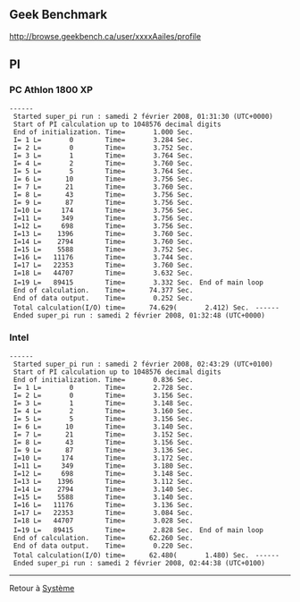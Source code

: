 ## Geek Benchmark

<http://browse.geekbench.ca/user/xxxxAailes/profile>

## PI

### PC Athlon 1800 XP

`------ Started super_pi run : samedi 2 février 2008, 01:31:30 (UTC+0000)`
` Start of PI calculation up to 1048576 decimal digits`
` End of initialization. Time=       1.000 Sec.`
` I= 1 L=       0        Time=       3.284 Sec.`
` I= 2 L=       0        Time=       3.752 Sec.`
` I= 3 L=       1        Time=       3.764 Sec.`
` I= 4 L=       2        Time=       3.760 Sec.`
` I= 5 L=       5        Time=       3.764 Sec.`
` I= 6 L=      10        Time=       3.756 Sec.`
` I= 7 L=      21        Time=       3.760 Sec.`
` I= 8 L=      43        Time=       3.756 Sec.`
` I= 9 L=      87        Time=       3.756 Sec.`
` I=10 L=     174        Time=       3.756 Sec.`
` I=11 L=     349        Time=       3.756 Sec.`
` I=12 L=     698        Time=       3.756 Sec.`
` I=13 L=    1396        Time=       3.760 Sec.`
` I=14 L=    2794        Time=       3.760 Sec.`
` I=15 L=    5588        Time=       3.752 Sec.`
` I=16 L=   11176        Time=       3.744 Sec.`
` I=17 L=   22353        Time=       3.760 Sec.`
` I=18 L=   44707        Time=       3.632 Sec.`
` I=19 L=   89415        Time=       3.332 Sec.`
` End of main loop`
` End of calculation.    Time=      74.377 Sec.`
` End of data output.    Time=       0.252 Sec.`
` Total calculation(I/O) time=      74.629(       2.412) Sec.`
` ------ Ended super_pi run : samedi 2 février 2008, 01:32:48 (UTC+0000)`

### Intel

`------ Started super_pi run : samedi 2 février 2008, 02:43:29 (UTC+0100)`
` Start of PI calculation up to 1048576 decimal digits`
` End of initialization. Time=       0.836 Sec.`
` I= 1 L=       0        Time=       2.728 Sec.`
` I= 2 L=       0        Time=       3.156 Sec.`
` I= 3 L=       1        Time=       3.148 Sec.`
` I= 4 L=       2        Time=       3.160 Sec.`
` I= 5 L=       5        Time=       3.156 Sec.`
` I= 6 L=      10        Time=       3.140 Sec.`
` I= 7 L=      21        Time=       3.152 Sec.`
` I= 8 L=      43        Time=       3.156 Sec.`
` I= 9 L=      87        Time=       3.136 Sec.`
` I=10 L=     174        Time=       3.172 Sec.`
` I=11 L=     349        Time=       3.180 Sec.`
` I=12 L=     698        Time=       3.148 Sec.`
` I=13 L=    1396        Time=       3.112 Sec.`
` I=14 L=    2794        Time=       3.140 Sec.`
` I=15 L=    5588        Time=       3.140 Sec.`
` I=16 L=   11176        Time=       3.136 Sec.`
` I=17 L=   22353        Time=       3.084 Sec.`
` I=18 L=   44707        Time=       3.028 Sec.`
` I=19 L=   89415        Time=       2.828 Sec.`
` End of main loop`
` End of calculation.    Time=      62.260 Sec.`
` End of data output.    Time=       0.220 Sec.`
` Total calculation(I/O) time=      62.480(       1.480) Sec.`
` ------ Ended super_pi run : samedi 2 février 2008, 02:44:38 (UTC+0100)`

------------------------------------------------------------------------

Retour à [Système](Système "wikilink")
